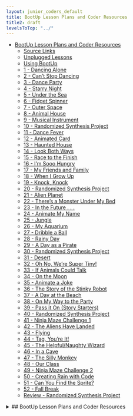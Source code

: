 ```yaml
---
layout: junior_coders_default
title: BootUp Lesson Plans and Coder Resources
title2: draft
levelsToTop: "../"
---
```


* [BootUp Lesson Plans and Coder Resources](#bootup-lesson-plans-and-coder-resources)
  * [Source Links](#source-links)
  * [Unplugged Lessons](#unplugged-lessons)
  * [Using BootUp](#using-bootup)
  * [1 - Dancing Alone](#1---dancing-alone)
  * [2 - Can’t Stop Dancing](#2---cant-stop-dancing)
  * [3 - Dance Party](#3---dance-party)
  * [4 - Starry Night](#4---starry-night)
  * [5 - Under the Sea](#5---under-the-sea)
  * [6 - Fidget Spinner](#6---fidget-spinner)
  * [7 - Outer Space](#7---outer-space)
  * [8 - Animal House](#8---animal-house)
  * [9 - Musical Instrument](#9---musical-instrument)
  * [10 - Randomized Synthesis Project](#10---randomized-synthesis-project)
  * [11 - Dance Fever](#11---dance-fever)
  * [12 - Animated Card](#12---animated-card)
  * [13 - Haunted House](#13---haunted-house)
  * [14 - Look Both Ways](#14---look-both-ways)
  * [15 - Race to the Finish](#15---race-to-the-finish)
  * [16 - I’m Sooo Hungry](#16---im-sooo-hungry)
  * [17 - My Friends and Family](#17---my-friends-and-family)
  * [18 - When I Grow Up](#18---when-i-grow-up)
  * [19 - Knock, Knock](#19---knock-knock)
  * [20 - Randomized Synthesis Project](#20---randomized-synthesis-project)
  * [21 - Alien Planet](#21---alien-planet)
  * [22 - There’s a Monster Under My Bed](#22---theres-a-monster-under-my-bed)
  * [23 - In the Future . . .](#23---in-the-future---)
  * [24 - Animate My Name](#24---animate-my-name)
  * [25 - Jungle](#25---jungle)
  * [26 - My Aquarium](#26---my-aquarium)
  * [27 - Dribble a Ball](#27---dribble-a-ball)
  * [28 - Rainy Day](#28---rainy-day)
  * [29 - A Day as a Pirate](#29---a-day-as-a-pirate)
  * [30 - Randomized Synthesis Project](#30---randomized-synthesis-project)
  * [31 - Desert](#31---desert)
  * [32 - Oh No, We’re Super Tiny!](#32---oh-no-were-super-tiny)
  * [33 - If Animals Could Talk](#33---if-animals-could-talk)
  * [34 - On the Moon](#34---on-the-moon)
  * [35 - Animate a Joke](#35---animate-a-joke)
  * [36 - The Story of the Stinky Robot](#36---the-story-of-the-stinky-robot)
  * [37 - A Day at the Beach](#37---a-day-at-the-beach)
  * [38 - On My Way to the Party](#38---on-my-way-to-the-party)
  * [39 - Pass it On (Story Starters)](#39---pass-it-on-story-starters)
  * [40 - Randomized Synthesis Project](#40---randomized-synthesis-project)
  * [41 - Ninja Maze Challenge 1](#41---ninja-maze-challenge-1)
  * [42 - The Aliens Have Landed](#42---the-aliens-have-landed)
  * [43 - Flying](#43---flying)
  * [44 - Tag, You’re It!](#44---tag-youre-it)
  * [45 - The Helpful/Naughty Wizard](#45---the-helpfulnaughty-wizard)
  * [46 - In a Cave](#46---in-a-cave)
  * [47 - The Silly Monkey](#47---the-silly-monkey)
  * [48 - Our Class](#48---our-class)
  * [49 - Ninja Maze Challenge 2](#49---ninja-maze-challenge-2)
  * [50 - Creating Rain with Code](#50---creating-rain-with-code)
  * [51 - Can You Find the Sprite?](#51---can-you-find-the-sprite)
  * [52 - Fall Break](#52---fall-break)
  * [Review - Randomized Synthesis Project](#review---randomized-synthesis-project)


<details markdown=1>
<summary markdown=1>## BootUp Lesson Plans and Coder Resources
</summary>

## BootUp Lesson Plans and Coder Resources


### Source Links

From [the BootUp website](https://docs.google.com/document/d/1EI5yF6fEhhjdY-Sob21QTwMgq39xWi36GhIk7u_obnc/edit "https://docs.google.com/document/d/1EI5yF6fEhhjdY-Sob21QTwMgq39xWi36GhIk7u_obnc/edit#"). Also see [ScratchJr Youtube Playlists](https://www.youtube.com/c/BootUpPD/playlists?view=50&sort=dd&shelf_id=3).

### Unplugged Lessons

In addition to the projects themselves, listed below, Bootup provides a list of so-called [unplugged lessons](https://docs.google.com/spreadsheets/d/1IRAs7iRxQnUmpH9aJ2q4INx8f3JOWwSzJl8sRnI7lVA/edit?usp=sharing) that explain coding concepts without using a computer.

Some Examples:

Real life algorithms: Plant a seed
  : In this lesson, students will relate the concept of algorithms back to everyday real-life activities by planting an actual seed. The goal here is to start building the skills to translate real-world situations to online scenarios and vice versa.


Move it, move it
  : This lesson will help students realize that in order to give clear instructions, they need a common language. Students will practice controlling one another using a simple combination of hand gestures.

Most of the lessons plans below include links to the unplugged lessons.

### Using BootUp

The lesson plans themselves are much too lengthy and detailed for easy classroom use. I occasionally used the additional materials, like the debugging exercises and project previews, teacher tips, discussion topics, etc. but mainly, given time constraints, I would watch the videos, skim the project, and use the projects themselves as a starting point. Mileage may vary.

To make it easier to use this, I provide below google drive and direct download links for all the Bootup ScratchJr. projects, as well as direct views of the youtube videos. I indicate some of the elements or concepts taught for some of them.

The nice thing about these projects is that they are roughly graded, so I tended to look at a given day and say well, my kids are up to here, and choose that project. Going through the entire list that way should get kids all the basic skills they need to move on. In addition I have supplemented these projects with my own, listed elsewhere.

### [1 - Dancing Alone](https://docs.google.com/document/d/1ewirsxmPsGHwDyOfr-vknwT1zDGsckMNuvnhaPJOz5g/edit)

- motion blocks
- simple loops

### [2 - Can’t Stop Dancing](https://docs.google.com/document/d/1gZrXDf5Y0stN5y4ugmo-fEtzLwUUccfjAxcvyZKGqjE/edit#heading=h.shwfvpsww5lb)

- loops

### [3 - Dance Party](https://docs.google.com/document/d/1BO9bwyMv6GyIk5jtw8EPHuzjcbcurWmzGnxin0Iubec/edit)

+ [Google Drive Link](https://drive.google.com/open?id=0B342uiaCLSS3MlBYS0JMTkh5MzA)

+ [Direct Download](https://drive.google.com/uc?export=download&id=0B342uiaCLSS3MlBYS0JMTkh5MzA)

- events to trigger algorithm
- trigger, control and motion blocks

### [4 - Starry Night](https://docs.google.com/document/d/1MzVJZaaabOdF4gjuQAJc2dEC9bH98KcUbYkmEt4THXg/edit)

+ [Google Drive Link](https://drive.google.com/file/d/0B342uiaCLSS3em5UNUdsZEpwMlE/view?usp=sharing)

+ [Direct Download](https://drive.google.com/uc?export=download&id=0B342uiaCLSS3em5UNUdsZEpwMlE)

{% include youtubelazy.html  videoID="kxQGuTWfXx0" %} 


- forever loops
- End, Looks blocks
- Control, Motion, Triggering blocks

### [5 - Under the Sea](https://docs.google.com/document/d/17BibYTIwpDEybMa5XkBkIeuCuYTsbiMHVOB9Z_snNuc/edit)

+ [Google Drive Link](https://drive.google.com/file/d/0B342uiaCLSS3NkRHNTQwRExRQ3M/view?usp=sharing)

+ [Direct Download](https://drive.google.com/uc?export=download&id=0B342uiaCLSS3NkRHNTQwRExRQ3M)

- forever loops
- End, Looks blocks
- Control, Motion, Triggering blocks

{% include youtubelazy.html  videoID="bleXofsQjzw" %} 

### [6 - Fidget Spinner](https://docs.google.com/document/d/11Af92giipcjJ5uwPUbrcVtOiz6wd97tvWqnm3yhGi14/edit)

+ [Google Drive Link](https://drive.google.com/open?id=0B342uiaCLSS3MG5SSjRPcFE2X2c)

+ [Direct Download](https://drive.google.com/uc?export=download&id=0B342uiaCLSS3MG5SSjRPcFE2X2c)

+paint editor +triggers

### [7 - Outer Space](https://docs.google.com/document/d/1ktZz1I74g-19TSbmGcPcDhw43p2hj-JsK6tcCOFbnfw/edit)

+ [Google Drive Link](https://drive.google.com/file/d/0B342uiaCLSS3WVBKMi0zYXBIdnc/view?usp=sharing)

+ [Direct Download](https://drive.google.com/uc?export=download&id=0B342uiaCLSS3WVBKMi0zYXBIdnc)

Triggering Control, Looks, Motion

### [8 - Animal House](https://docs.google.com/document/d/1VTf2DmImsd2m2fvV05iW7_WFhvw9S9hZUIwQt9GdU7s/edit#heading=h.jr9fyg2hl0fy)

Triggering, Sound

+ [Google Drive Link](https://drive.google.com/open?id=0B342uiaCLSS3MXJXbF95ZmRBajA) + [Direct Download](https://drive.google.com/uc?export=download&id=0B342uiaCLSS3MXJXbF95ZmRBajA)

+Triggering, Sound

### [9 - Musical Instrument](https://docs.google.com/document/d/1WaQH9Y2F7A7-gkUG66-oQXtWVfjx7S88gXnvs7ejUhk/edit#heading=h.26jg64osr7ib)

+ [Google Drive Link](https://drive.google.com/open?id=0B342uiaCLSS3S0xSYnFaSHR1U0k)

+ [Direct Download](https://drive.google.com/uc?export=download&id=0B342uiaCLSS3S0xSYnFaSHR1U0k)

{% include youtubelazy.html  videoID="ajV8LF42meA" %} 

### [10 - Randomized Synthesis Project](https://docs.google.com/document/d/1LmsmXJwnmNBkwd5FM7X4-FD1W0LtBgA0XGuVb73Kqog/edit#heading=h.ywkhst3mspni)

Uses a scratch project to suggest random project ideas

### [11 - Dance Fever](https://docs.google.com/document/d/1ui8lI3XTp8XXVL91zdTjA2jiuK95fyEcLZbG8rOHor4/edit#heading=h.hvi2y7igvagk)

+ [Google Drive Link](https://drive.google.com/open?id=0B342uiaCLSS3MEhRdExLN3ZQN05kQ1NtbFFCVURCcHM4ZHp3)

+ [Direct Download](https://drive.google.com/uc?export=download&id=0B342uiaCLSS3MEhRdExLN3ZQN05kQ1NtbFFCVURCcHM4ZHp3)

{% include youtubelazy.html  videoID="w1Va3rFSOCQ" %} 

### [12 - Animated Card](https://docs.google.com/document/d/1rtX7UbTN7LeOX5uWMeEjC06sK97KmMnilk4rtQBEpkE/edit#heading=h.hvi2y7igvagk)

+ [Google Drive Link](https://drive.google.com/open?id=0B342uiaCLSS3OEVQMzV5VVN4aDQ)

+ [Direct Download](https://drive.google.com/uc?export=download&id=0B342uiaCLSS3OEVQMzV5VVN4aDQ)

{% include youtubelazy.html  videoID="EjjHQehIy48" %} 

+reinforcement

### [13 - Haunted House](https://docs.google.com/document/d/1wlLT6JlVO_1w9Wf82LV5YbJ_VRYMd0_NeM4eV60gUuY/edit)

+ [Google Drive Link](https://drive.google.com/open?id=0B342uiaCLSS3OGNkLVp3bGhLaXc)

+ [Direct Download](https://drive.google.com/uc?export=download&id=0B342uiaCLSS3OGNkLVp3bGhLaXc)

{% include youtubelazy.html  videoID="dY6Oy_hzSEI" %} 

### [14 - Look Both Ways](https://docs.google.com/document/d/1vd40zxewtf9wgCQRqBpAwz11YHRfDZUz-S9v9uJED_U/edit)

+ [Google Drive Link](https://drive.google.com/open?id=0B342uiaCLSS3UU9OelgtRm1jczQ)

+ [Direct Download](https://drive.google.com/uc?export=download&id=0B342uiaCLSS3UU9OelgtRm1jczQ)

{% include youtubelazy.html  videoID="yBOjKR1tsoE" %} 

### [15 - Race to the Finish](https://docs.google.com/document/d/17NQsOf1k3x6_aGanSEt3lCmUA1Zo00qPvuq4mGMQ3tI/edit)

+ [Google Drive Link](https://drive.google.com/open?id=0B342uiaCLSS3RFhUcVphR3JVS1E)

+ [Direct Download](https://drive.google.com/uc?export=download&id=0B342uiaCLSS3RFhUcVphR3JVS1E)

{% include youtubelazy.html  videoID="0QY_rF8h6-Y" %} 

+popular project

### [16 - I’m Sooo Hungry](https://docs.google.com/document/d/1rHJzkJk21Ss38YDeo_zsWy1nI48z7CxTB2Qq3XdWFVw/edit)

+ [Google Drive Link](https://drive.google.com/open?id=0B342uiaCLSS3X0xKamk4VmFWdEU)

+ [Direct Download](https://drive.google.com/uc?export=download&id=0B342uiaCLSS3X0xKamk4VmFWdEU)

{% include youtubelazy.html  videoID="3aSJkb7Dsms" %} 

### [17 - My Friends and Family](https://docs.google.com/document/d/1oL-T3PQ8wbsk8vD4_dECpblAH64IDgJmfrcqflttOEM/edit)

+ [Google Drive Link](https://drive.google.com/open?id=0B342uiaCLSS3OF9ickxmWkNxV1U)

+ [Direct Download](https://drive.google.com/uc?export=download&id=0B342uiaCLSS3OF9ickxmWkNxV1U)

{% include youtubelazy.html  videoID="TCmxgGFA6ds" %} 

### [18 - When I Grow Up](https://docs.google.com/document/d/1nMysw9VJSYYtM_ikTmDpe9mKAysXldfUAChPaJK4mtg/edit)

+ [Google Drive Link](https://drive.google.com/open?id=0B342uiaCLSS3RThIT3AzYm4waFE)

+ [Direct Download](https://drive.google.com/uc?export=download&id=0B342uiaCLSS3RThIT3AzYm4waFE)

{% include youtubelazy.html  videoID="cx_eOYtrxhg" %} 

### [19 - Knock, Knock](https://docs.google.com/document/d/1Gr7UU_n9-gTIZuxsyF8T8W463EXaap7tmTA_kOFpgas/edit)

+ [Google Drive Link](https://drive.google.com/open?id=0B342uiaCLSS3S2pEcml3YW1LZ2c)

+ [Direct Download](https://drive.google.com/uc?export=download&id=0B342uiaCLSS3S2pEcml3YW1LZ2c)

{% include youtubelazy.html  videoID="fmH-JxXjcQI" %} 

[add link to knock knock jokes](:/e686e467934a4e5da29db0f224dfea07)

+popular

### [20 - Randomized Synthesis Project](https://docs.google.com/document/d/1LmsmXJwnmNBkwd5FM7X4-FD1W0LtBgA0XGuVb73Kqog/edit#heading=h.ywkhst3mspni)

+ [Google Drive Link](https://scratch.mit.edu/projects/167175058/)

{% include youtubelazy.html  videoID="BozQkEVBP_g" %} 

### [21 - Alien Planet](https://docs.google.com/document/d/14sgXRSoC8f1d2_QEV7gBIvoWzUZ2EGI3_dw7iQp9lUU/edit)

+ [Google Drive Link](https://drive.google.com/open?id=0B342uiaCLSS3RGNPM1ZKeFlzb0U)

+ [Direct Download](https://drive.google.com/uc?export=download&id=0B342uiaCLSS3RGNPM1ZKeFlzb0U)

{% include youtubelazy.html  videoID="t1sWCC8Mns8" %} 

### [22 - There’s a Monster Under My Bed](https://docs.google.com/document/d/1IdkI0oqEd8Sjt9JhUt9ybhOPselFgUAX-0m5cqY11dg/edit)

+ [Google Drive Link](https://drive.google.com/open?id=0B342uiaCLSS3RFl2R2pNZjEyOHM)

+ [Direct Download](https://drive.google.com/uc?export=download&id=0B342uiaCLSS3RFl2R2pNZjEyOHM)

{% include youtubelazy.html  videoID="3s3_mQSlRjs" %} 

### [23 - In the Future . . .](https://docs.google.com/document/d/1OLqkgBUWH9XJh0gj9qiHXmbyO9157gQjdiJp1nYn6pE/edit)

+ [Google Drive Link](https://drive.google.com/open?id=0B342uiaCLSS3REcyQW41NHFzd2FLWVBma2hoY3V4TnhKVE9n)

+ [Direct Download](https://drive.google.com/uc?export=download&id=0B342uiaCLSS3REcyQW41NHFzd2FLWVBma2hoY3V4TnhKVE9n)

{% include youtubelazy.html  videoID="smY9crGq8Aw" %} 

### [24 - Animate My Name](https://docs.google.com/document/d/1Eve8UrlMszgNAINcqLtd1twDcCrvI8yryLJjv-7hpL8/edit)

+ [Google Drive Link](https://drive.google.com/open?id=0B342uiaCLSS3YzJTUmlha1FQRjF1cldPdjQtUVhGUjFROEFz)

+ [Direct Download](https://drive.google.com/uc?export=download&id=0B342uiaCLSS3YzJTUmlha1FQRjF1cldPdjQtUVhGUjFROEFz)

{% include youtubelazy.html  videoID="mQzWGY4xuSY" %} 

+popular project

+triggering, control, motion, looks

### [25 - Jungle](https://docs.google.com/document/d/1PbCbxhENZJ-BwFUKBz-VVVUqXwpV3E8d_z18GRYad8o/edit)

+ [Google Drive Link](https://drive.google.com/open?id=0B342uiaCLSS3cVpvSC1ZMnhLLTBFc0hRTFdBTUpxbXJhMmJJ)

+ [Direct Download](https://drive.google.com/uc?export=download&id=0B342uiaCLSS3cVpvSC1ZMnhLLTBFc0hRTFdBTUpxbXJhMmJJ)

{% include youtubelazy.html  videoID="LzeXcE8sJ0Y" %} 

### [26 - My Aquarium](https://docs.google.com/document/d/1KV6X7LN4xeL6nlrJlJZtYLWIHQgjE5B1Eg5O1G9L49A/edit)

+ [Google Drive Link](https://drive.google.com/open?id=0B342uiaCLSS3ZXBSQ0JkRFF1UUZyVDVCa0VaQV9EeWZIc09r)

+ [Direct Download](https://drive.google.com/uc?export=download&id=0B342uiaCLSS3ZXBSQ0JkRFF1UUZyVDVCa0VaQV9EeWZIc09r)

{% include youtubelazy.html  videoID="FH__HeN5fHY" %} 

+trigger more than one algorithm at a time

### [27 - Dribble a Ball](https://docs.google.com/document/d/1XnuCZU8TfJNuGVeswr22NH2gjzTfSZ6akRcfn81uASE/edit)

+ [Google Drive Link](https://drive.google.com/open?id=0B342uiaCLSS3VkRjOWtfeUR2aFB3d3F6OFFISTE2TGdHcnNv)

+ [Direct Download](https://drive.google.com/uc?export=download&id=0B342uiaCLSS3VkRjOWtfeUR2aFB3d3F6OFFISTE2TGdHcnNv)

{% include youtubelazy.html  videoID="Mh9faJS2KCE" %} 

### [28 - Rainy Day](https://docs.google.com/document/d/19epwKCgfskUsXmAtejgZb_SXfraQWhkCHi43JT7lsBs/edit)

+ [Google Drive Link](https://drive.google.com/open?id=0B342uiaCLSS3ZTZYVm15MlpmYXB0SU1pMkdYWkFnNUlDLXVz)

+ [Direct Download](https://drive.google.com/uc?export=download&id=0B342uiaCLSS3ZTZYVm15MlpmYXB0SU1pMkdYWkFnNUlDLXVz)

{% include youtubelazy.html  videoID="pER--ST-L3w" %} 

### [29 - A Day as a Pirate](https://docs.google.com/document/d/1am61tT_IRbK1i87CrYUna-z8mNoT7DKF6ts28_idnts/edit)

+ [Google Drive Link](https://drive.google.com/open?id=0B342uiaCLSS3T2FNamhiY0lWOXprOTZsbk5HaE9qbzNGZUg4)

+ [Direct Download](https://drive.google.com/uc?export=download&id=0B342uiaCLSS3T2FNamhiY0lWOXprOTZsbk5HaE9qbzNGZUg4)

{% include youtubelazy.html  videoID="6WM2-8h7GtU" %} 

### [30 - Randomized Synthesis Project](https://docs.google.com/document/d/1LmsmXJwnmNBkwd5FM7X4-FD1W0LtBgA0XGuVb73Kqog/edit#heading=h.ywkhst3mspni)

### [31 - Desert](https://docs.google.com/document/d/1dZ07rnRSHtNmV9cj3Zpy_T7cKW2pO32yhKOk5y8IkYU/edit#heading=h.hvi2y7igvagk)

### [32 - Oh No, We’re Super Tiny!](https://docs.google.com/document/d/1F22RDvLvAsqoOBuI6BHKWBs0s_XxMbPooFiyCGYKlyM/edit#heading=h.hvi2y7igvagk)

### [33 - If Animals Could Talk](https://docs.google.com/document/d/1zOdMixsjOdAl4qGtCIK_6RhEmIm7FV_QJUvJtHCge8M/edit#heading=h.hvi2y7igvagk)

### [34 - On the Moon](https://docs.google.com/document/d/15_J3P64zqYRK1asTZmVAkeNczx6fS0YcJfO-kkCeCH0/edit#heading=h.hvi2y7igvagk)

### [35 - Animate a Joke](https://docs.google.com/document/d/1NyZxFc9r1T2J-pS3exnUsj_iEb5n87KFvCGayV8PUoE/edit#heading=h.hvi2y7igvagk)

### [36 - The Story of the Stinky Robot](https://docs.google.com/document/d/1-rDlRePMCo7LheomOK9FOCOl9FzObpcr1rfqJ0iNI6A/edit#heading=h.hvi2y7igvagk)

### [37 - A Day at the Beach](https://docs.google.com/document/d/1ZX_QusoT5QSsOuBGjy0K0ETLnY_dTNDy5UcOy_rkaHk/edit#heading=h.hvi2y7igvagk)

### [38 - On My Way to the Party](https://docs.google.com/document/d/1Szh5PlA8bhzNYFpSV-AcvGxpUo8UOMm26GkfkUkvbfU/edit#heading=h.hvi2y7igvagk)

### [39 - Pass it On (Story Starters)](https://docs.google.com/document/d/1OJQiQuxiFDpLuRYrjddI-2YV8fZ0_IswIVapiGwed-U/edit#heading=h.hvi2y7igvagk)

### [40 - Randomized Synthesis Project](https://docs.google.com/document/d/1LmsmXJwnmNBkwd5FM7X4-FD1W0LtBgA0XGuVb73Kqog/edit#heading=h.ywkhst3mspni)

### [41 - Ninja Maze Challenge 1](https://docs.google.com/document/d/10PaQ51WJxzogedUVFGR38IR4SVjlfy-zy_hC7SfNWe8/edit?usp=sharing)

### [42 - The Aliens Have Landed](https://docs.google.com/document/d/1ANGSOIUfPJAlW1gCBJM0440NNRFrassMOQIX8yZWh9E/edit?usp=sharing)

### [43 - Flying](https://docs.google.com/document/d/1FQv4lGNP1_G-Y1wnKZnjGn8c-HrMv7sqI3fQpzvRXwA/edit?usp=sharing)

### [44 - Tag, You’re It!](https://docs.google.com/document/d/1ME6M53LmVby0pBSThC91_pL3JMYFl98JIdRx1v2uBo0/edit?usp=sharing)

### [45 - The Helpful/Naughty Wizard](https://docs.google.com/document/d/1OUyQNDOawFVFQHAP1C4IM2l1aIaddIIWvko_YowOk_8/edit?usp=sharing)

### [46 - In a Cave](https://docs.google.com/document/d/1QTlyG9vySNrW73xjd35z9HxFjb4dwpnoRbOdSECVg0w/edit?usp=sharing)

### [47 - The Silly Monkey](https://docs.google.com/document/d/1edHtsenjyTaH6bERX-jsXk3jgQxLauOYsYweVjfhd60/edit?usp=sharing)

### [48 - Our Class](https://docs.google.com/document/d/1fEvJi0a-8QFnQ52Tn6tFfKCHVXyxiuNwhZMNxJ6R0Gs/edit?usp=sharing)

### [49 - Ninja Maze Challenge 2](https://docs.google.com/document/d/1gi9NrBxuPidBHAT_OaoVoLPuLmoj4f-oCmr1SVhgV2M/edit?usp=sharing)

### [50 - Creating Rain with Code](https://docs.google.com/document/d/1s-aQvZxzlKcYIcTXbcAwvGiCCQtWlPTrgBEkNyJaOH0/edit?usp=sharing)

+ [Google Drive Link](https://drive.google.com/open?id=1Y_fsRwRsaY0fjIfEzIZye7tXmr12zYOl)

+ [Direct Download](https://drive.google.com/uc?export=download&id=1Y_fsRwRsaY0fjIfEzIZye7tXmr12zYOl)

### [51 - Can You Find the Sprite?](https://docs.google.com/document/d/1vIJMbbj0muASzksCVzjq3U5rKdOiY_htMmG4t7_zsyk/edit?usp=sharing)

+ [Google Drive Link](https://drive.google.com/uc?export=download&id=1vIJMbbj0muASzksCVzjq3U5rKdOiY_htMmG4t7_zsyk)

+ [Direct Download](https://drive.google.com/uc?export=download&id=1vIJMbbj0muASzksCVzjq3U5rKdOiY_htMmG4t7_zsyk)

### [52 - Fall Break](https://docs.google.com/document/dU1CNqc_HXWGARqDT5oIlnqMd_QtfcHSrpjrDh787ASqR8/edit?usp=sharing)

### [Review - Randomized Synthesis Project](https://docs.google.com/document/d/1LmsmXJwnmNBkwd5FM7X4-FD1W0LtBgA0XGuVb73Kqog/edit#heading=h.ywkhst3mspni)

</details>